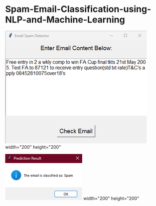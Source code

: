# Spam-Email-Classification-using-NLP-and-Machine-Learning

![image alt](https://github.com/vamika07/Spam-Email-Classification-using-NLP-and-Machine-Learning/blob/b4902c3cc1c24f0355a0748b25d6cd075554bf4f/spam%20detector.png)width="200" height="200"


![image alt](https://github.com/vamika07/Spam-Email-Classification-using-NLP-and-Machine-Learning/blob/aff952eea89bcbc8e6c72ff9f64938450549101a/prediction%20result.png) width="200" height="200"
